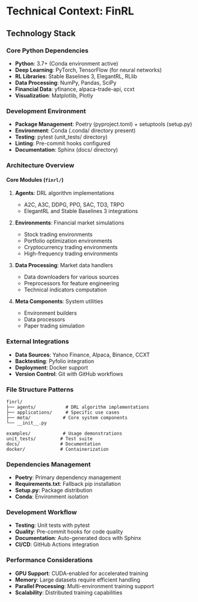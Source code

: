 # Technical Context: FinRL

## Technology Stack

### Core Python Dependencies

- **Python**: 3.7+ (Conda environment active)
- **Deep Learning**: PyTorch, TensorFlow (for neural networks)
- **RL Libraries**: Stable Baselines 3, ElegantRL, RLlib
- **Data Processing**: NumPy, Pandas, SciPy
- **Financial Data**: yfinance, alpaca-trade-api, ccxt
- **Visualization**: Matplotlib, Plotly

### Development Environment

- **Package Management**: Poetry (pyproject.toml) + setuptools (setup.py)
- **Environment**: Conda (.conda/ directory present)
- **Testing**: pytest (unit_tests/ directory)
- **Linting**: Pre-commit hooks configured
- **Documentation**: Sphinx (docs/ directory)

### Architecture Overview

#### Core Modules (`finrl/`)

1. **Agents**: DRL algorithm implementations
   - A2C, A3C, DDPG, PPO, SAC, TD3, TRPO
   - ElegantRL and Stable Baselines 3 integrations

2. **Environments**: Financial market simulations
   - Stock trading environments
   - Portfolio optimization environments
   - Cryptocurrency trading environments
   - High-frequency trading environments

3. **Data Processing**: Market data handlers
   - Data downloaders for various sources
   - Preprocessors for feature engineering
   - Technical indicators computation

4. **Meta Components**: System utilities
   - Environment builders
   - Data processors
   - Paper trading simulation

### External Integrations

- **Data Sources**: Yahoo Finance, Alpaca, Binance, CCXT
- **Backtesting**: Pyfolio integration
- **Deployment**: Docker support
- **Version Control**: Git with GitHub workflows

### File Structure Patterns

```
finrl/
├── agents/           # DRL algorithm implementations
├── applications/     # Specific use cases
├── meta/            # Core system components
└── __init__.py

examples/            # Usage demonstrations
unit_tests/         # Test suite
docs/               # Documentation
docker/             # Containerization
```

### Dependencies Management

- **Poetry**: Primary dependency management
- **Requirements.txt**: Fallback pip installation
- **Setup.py**: Package distribution
- **Conda**: Environment isolation

### Development Workflow

- **Testing**: Unit tests with pytest
- **Quality**: Pre-commit hooks for code quality
- **Documentation**: Auto-generated docs with Sphinx
- **CI/CD**: GitHub Actions integration

### Performance Considerations

- **GPU Support**: CUDA-enabled for accelerated training
- **Memory**: Large datasets require efficient handling
- **Parallel Processing**: Multi-environment training support
- **Scalability**: Distributed training capabilities
